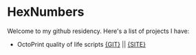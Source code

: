 # HexNumbers
 
Welcome to my github residency. Here's a list of projects I have:
  
- OctoPrint quality of life scripts [{GIT}](https://github.com/HexNumbers/OctoPrint) || [{SITE}](https://hexnumbers.github.io/OctoPrint)
